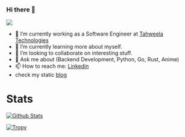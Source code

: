 ### Hi there 👋

![](https://komarev.com/ghpvc/?username=MahmoudFarouq)

- 🔭 I’m currently working as a Software Engineer at [Tahweela Technologies](https://github.com/tahweela)
- 🌱 I’m currently learning more about myself.
- 👯 I’m looking to collaborate on interesting stuff.
- 💬 Ask me about (Backend Development, Python, Go, Rust, Anime)
- 📫 How to reach me: [Linkedin](https://www.linkedin.com/in/opensorcerer/)
- check my static [blog](https://mahmoudfarouq.github.io/)

# Stats
[![Github Stats](https://github-readme-stats.vercel.app/api?username=MahmoudFarouq)](https://github.com/anuraghazra/github-readme-stats)


[![Tropy](https://github-profile-trophy.vercel.app/?username=MahmoudFarouq)](https://github.com/MahmoudFarouq/github-profile-trophy)
